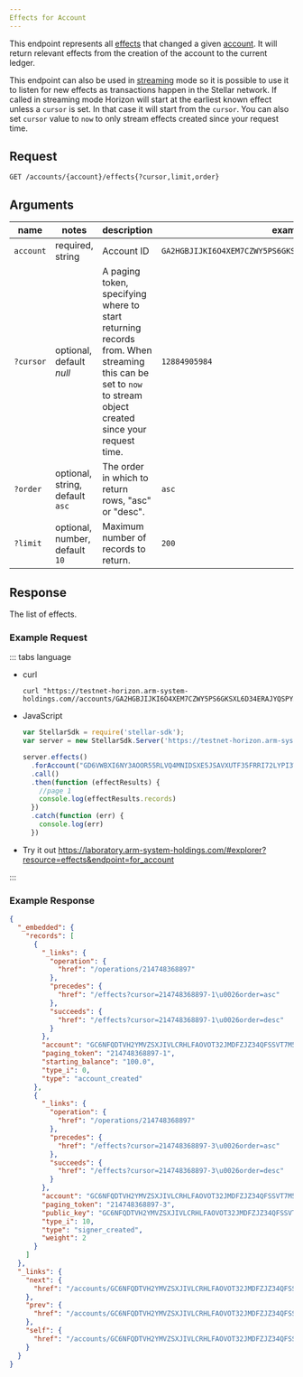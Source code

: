 ```yaml
---
Effects for Account
---
```


This endpoint represents all [effects](../resources/effect.md) that changed a given [account](../resources/account.md). It will return relevant effects from the creation of the account to the current ledger.

This endpoint can also be used in [streaming](../responses.md#streaming) mode so it is possible to use it to listen for new effects as transactions happen in the Stellar network.
If called in streaming mode Horizon will start at the earliest known effect unless a `cursor` is set. In that case it will start from the `cursor`. You can also set `cursor` value to `now` to only stream effects created since your request time.

## Request

```
GET /accounts/{account}/effects{?cursor,limit,order}
```

## Arguments

|  name  |  notes  | description | example |
| ------ | ------- | ----------- | ------- |
| `account` | required, string | Account ID | `GA2HGBJIJKI6O4XEM7CZWY5PS6GKSXL6D34ERAJYQSPYA6X6AI7HYW36` |
| `?cursor` | optional, default _null_ | A paging token, specifying where to start returning records from. When streaming this can be set to `now` to stream object created since your request time. | `12884905984` |
| `?order`  | optional, string, default `asc` | The order in which to return rows, "asc" or "desc".               | `asc`         |
| `?limit`  | optional, number, default `10` | Maximum number of records to return. | `200` |


## Response

The list of effects.


### Example Request
::: tabs language

- curl
  ```curl
  curl "https://testnet-horizon.arm-system-holdings.com//accounts/GA2HGBJIJKI6O4XEM7CZWY5PS6GKSXL6D34ERAJYQSPYA6X6AI7HYW36/effects"
  ```
- JavaScript
  ```javascript
  var StellarSdk = require('stellar-sdk');
  var server = new StellarSdk.Server('https://testnet-horizon.arm-system-holdings.com/');

  server.effects()
    .forAccount("GD6VWBXI6NY3AOOR55RLVQ4MNIDSXE5JSAVXUTF35FRRI72LYPI3WL6Z")
    .call()
    .then(function (effectResults) {
      //page 1
      console.log(effectResults.records)
    })
    .catch(function (err) {
      console.log(err)
    })

  ```
- Try it out
  https://laboratory.arm-system-holdings.com/#explorer?resource=effects&endpoint=for_account

:::
### Example Response

```json
{
  "_embedded": {
    "records": [
      {
        "_links": {
          "operation": {
            "href": "/operations/214748368897"
          },
          "precedes": {
            "href": "/effects?cursor=214748368897-1\u0026order=asc"
          },
          "succeeds": {
            "href": "/effects?cursor=214748368897-1\u0026order=desc"
          }
        },
        "account": "GC6NFQDTVH2YMVZSXJIVLCRHLFAOVOT32JMDFZJZ34QFSSVT7M5G2XFK",
        "paging_token": "214748368897-1",
        "starting_balance": "100.0",
        "type_i": 0,
        "type": "account_created"
      },
      {
        "_links": {
          "operation": {
            "href": "/operations/214748368897"
          },
          "precedes": {
            "href": "/effects?cursor=214748368897-3\u0026order=asc"
          },
          "succeeds": {
            "href": "/effects?cursor=214748368897-3\u0026order=desc"
          }
        },
        "account": "GC6NFQDTVH2YMVZSXJIVLCRHLFAOVOT32JMDFZJZ34QFSSVT7M5G2XFK",
        "paging_token": "214748368897-3",
        "public_key": "GC6NFQDTVH2YMVZSXJIVLCRHLFAOVOT32JMDFZJZ34QFSSVT7M5G2XFK",
        "type_i": 10,
        "type": "signer_created",
        "weight": 2
      }
    ]
  },
  "_links": {
    "next": {
      "href": "/accounts/GC6NFQDTVH2YMVZSXJIVLCRHLFAOVOT32JMDFZJZ34QFSSVT7M5G2XFK/effects?order=asc\u0026limit=10\u0026cursor=214748368897-3"
    },
    "prev": {
      "href": "/accounts/GC6NFQDTVH2YMVZSXJIVLCRHLFAOVOT32JMDFZJZ34QFSSVT7M5G2XFK/effects?order=desc\u0026limit=10\u0026cursor=214748368897-1"
    },
    "self": {
      "href": "/accounts/GC6NFQDTVH2YMVZSXJIVLCRHLFAOVOT32JMDFZJZ34QFSSVT7M5G2XFK/effects?order=asc\u0026limit=10\u0026cursor="
    }
  }
}
```
